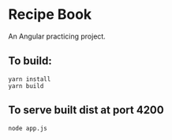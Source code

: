 # Recipe Book
An Angular practicing project.
## To build:
```
yarn install
yarn build
```
## To serve built dist at port 4200
```
node app.js
```